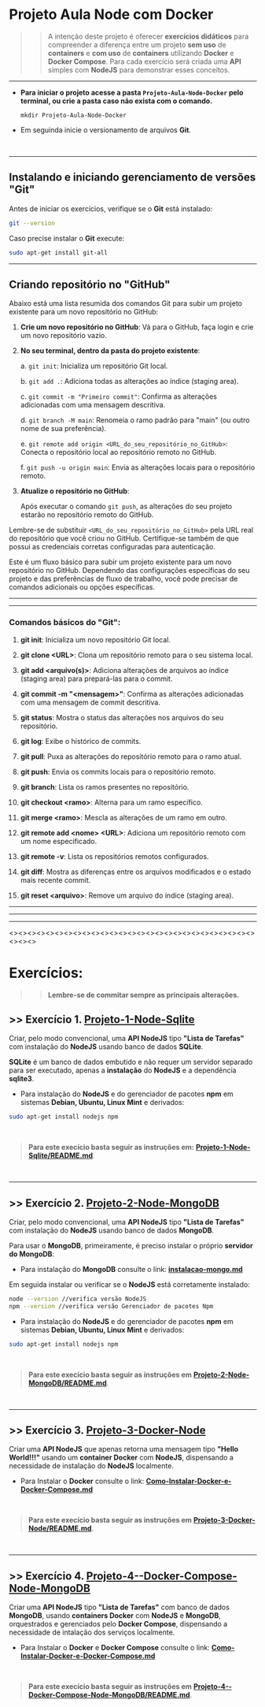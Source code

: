 # Projeto Aula Node com Docker

>> A intenção deste projeto é oferecer **exercícios didáticos** para compreender a diferença entre um projeto **sem uso** de **containers** e **com uso** de **containers** utilizando **Docker** e **Docker Compose**.
Para cada exercício será criada uma **API** simples com **NodeJS** para demonstrar esses conceitos.

***
- **Para iniciar o projeto acesse a pasta  `Projeto-Aula-Node-Docker` pelo terminal, ou crie a pasta caso não exista com o comando.**

  ```shell
  mkdir Projeto-Aula-Node-Docker
  ```

- Em seguinda inicie o versionamento de arquivos **Git**.

<br>

***
## Instalando e iniciando gerenciamento de versões "Git"
Antes de iniciar os exercícios, verifique se o **Git** está instalado:

```bash
git --version
```

Caso precise instalar o **Git** execute:

```bash
sudo apt-get install git-all
```



***
## Criando repositório no "GitHub"
Abaixo está uma lista resumida dos comandos Git para subir um projeto existente para um novo repositório no GitHub:

1. **Crie um novo repositório no GitHub**: Vá para o GitHub, faça login e crie um novo repositório vazio.

2. **No seu terminal, dentro da pasta do projeto existente**:

   a. `git init`: Inicializa um repositório Git local.

   b. `git add .`: Adiciona todas as alterações ao índice (staging area).

   c. `git commit -m "Primeiro commit"`: Confirma as alterações adicionadas com uma mensagem descritiva.

   d. `git branch -M main`: Renomeia o ramo padrão para "main" (ou outro nome de sua preferência).

   e. `git remote add origin <URL_do_seu_repositório_no_GitHub>`: Conecta o repositório local ao repositório remoto no GitHub.

   f. `git push -u origin main`: Envia as alterações locais para o repositório remoto.

3. **Atualize o repositório no GitHub**:

   Após executar o comando `git push`, as alterações do seu projeto estarão no repositório remoto do GitHub.

Lembre-se de substituir `<URL_do_seu_repositório_no_GitHub>` pela URL real do repositório que você criou no GitHub. Certifique-se também de que possui as credenciais corretas configuradas para autenticação.

Este é um fluxo básico para subir um projeto existente para um novo repositório no GitHub. Dependendo das configurações específicas do seu projeto e das preferências de fluxo de trabalho, você pode precisar de comandos adicionais ou opções específicas.
***
***
### Comandos básicos do "Git":

1. **git init**: Inicializa um novo repositório Git local.

2. **git clone \<URL>**: Clona um repositório remoto para o seu sistema local.

3. **git add \<arquivo(s)>**: Adiciona alterações de arquivos ao índice (staging area) para prepará-las para o commit.

4. **git commit -m "\<mensagem>"**: Confirma as alterações adicionadas com uma mensagem de commit descritiva.

5. **git status**: Mostra o status das alterações nos arquivos do seu repositório.

6. **git log**: Exibe o histórico de commits.

7. **git pull**: Puxa as alterações do repositório remoto para o ramo atual.

8. **git push**: Envia os commits locais para o repositório remoto.

9. **git branch**: Lista os ramos presentes no repositório.

10. **git checkout \<ramo>**: Alterna para um ramo específico.

11. **git merge \<ramo>**: Mescla as alterações de um ramo em outro.

12. **git remote add \<nome> \<URL>**: Adiciona um repositório remoto com um nome especificado.

13. **git remote -v**: Lista os repositórios remotos configurados.

14. **git diff**: Mostra as diferenças entre os arquivos modificados e o estado mais recente commit.

15. **git reset \<arquivo>**: Remove um arquivo do índice (staging area).

****
---
****
<><><><><><><><><><><><><><><><><><><><><><><><><><><><><><>
# Exercícios:
>> **Lembre-se de commitar sempre as principais alterações.**
## >> Exercício 1. [Projeto-1-Node-Sqlite](Projeto-1-Node-Sqlite)
Criar, pelo modo convencional, uma **API NodeJS** tipo **"Lista de Tarefas"** com instalação do **NodeJS** usando banco de dados **SQLite**.

**SQLite** é um banco de dados embutido e não requer um servidor separado para ser executado, apenas a **instalação** do **NodeJS** e a dependência **sqlite3**.

- Para instalação do **NodeJS** e do gerenciador de pacotes **npm** em sistemas **Debian, Ubuntu, Linux Mint** e derivados:

```bash
sudo apt-get install nodejs npm
```

<br>

> **Para este execício basta seguir as instruções em:** 
[**Projeto-1-Node-Sqlite/README.md**](Projeto-1-Node-Sqlite/README.md).

<br>

****
## >> Exercício 2. [Projeto-2-Node-MongoDB](Projeto-2-Node-MongoDB)
Criar, pelo modo convencional, uma **API NodeJS** tipo **"Lista de Tarefas"** com instalação do **NodeJS** usando banco de dados **MongoDB**.

Para usar o **MongoDB**, primeiramente, é preciso instalar o próprio **servidor do MongoDB**:
- Para instalação do **MongoDB** consulte o link: [**instalacao-mongo.md**](instalacao-mongo.md)

Em seguida instalar ou verificar se o **NodeJS** está corretamente instalado:
```bash
node --version //verifica versão NodeJS
npm --version //verifica versão Gerenciador de pacotes Npm
```
- Para instalação do **NodeJS** e do gerenciador de pacotes **npm** em sistemas **Debian, Ubuntu, Linux Mint** e derivados:

```bash
sudo apt-get install nodejs npm
```

<br>

> **Para este execício basta seguir as instruções em** [**Projeto-2-Node-MongoDB/README.md**](Projeto-2-Node-MongoDB/README.md).

<br>

****
## >> Exercício 3. [Projeto-3-Docker-Node](Projeto-3-Docker-Node)
Criar uma **API NodeJS** que apenas retorna uma mensagem tipo **"Hello World!!!"** usando um **container Docker** com **NodeJS**, dispensando a necessidade de instalação do **NodeJS** localmente.

- Para Instalar o **Docker** consulte o link: [**Como-Instalar-Docker-e-Docker-Compose.md**](Como-Instalar-Docker-e-Docker-Compose.md)

<br>

>**Para este execício basta seguir as instruções em** [**Projeto-3-Docker-Node/README.md**](Projeto-3-Docker-Node/README.md).

<br>


****
## >> Exercício 4. [Projeto-4--Docker-Compose-Node-MongoDB](Projeto-4--Docker-Compose-Node-MongoDB)

Criar uma **API NodeJS** tipo **"Lista de Tarefas"** com banco de dados **MongoDB**, usando **containers Docker** com **NodeJS** e **MongoDB**, orquestrados e gerenciados pelo **Docker Compose**, dispensando a necessidade de intalação dos serviços localmente.

- Para Instalar o **Docker** e **Docker Compose** consulte o link: [**Como-Instalar-Docker-e-Docker-Compose.md**](Como-Instalar-Docker-e-Docker-Compose.md)

<br>

>**Para este execício basta seguir as instruções em** [**Projeto-4--Docker-Compose-Node-MongoDB/README.md**](Projeto-4--Docker-Compose-Node-MongoDB/README.md).

<br>

